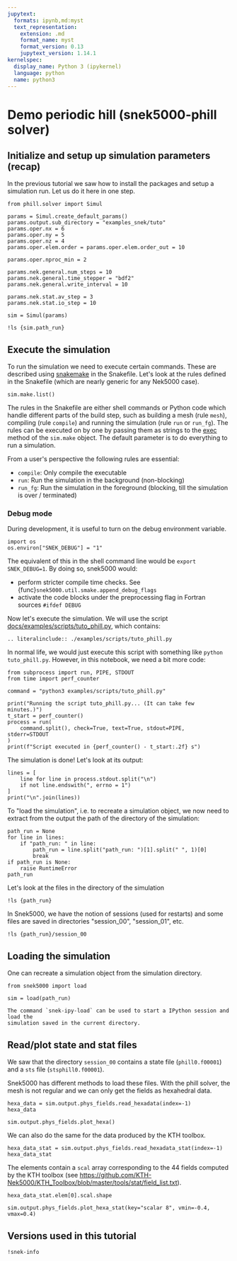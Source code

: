 ```yaml
---
jupytext:
  formats: ipynb,md:myst
  text_representation:
    extension: .md
    format_name: myst
    format_version: 0.13
    jupytext_version: 1.14.1
kernelspec:
  display_name: Python 3 (ipykernel)
  language: python
  name: python3
---
```


<!-- #region tags=[] -->

# Demo periodic hill (snek5000-phill solver)

<!-- #endregion -->

## Initialize and setup up simulation parameters (recap)

In the previous tutorial we saw how to install the packages and setup a simulation run.
Let us do it here in one step.

```{code-cell} ipython3
from phill.solver import Simul

params = Simul.create_default_params()
params.output.sub_directory = "examples_snek/tuto"
params.oper.nx = 6
params.oper.ny = 5
params.oper.nz = 4
params.oper.elem.order = params.oper.elem.order_out = 10

params.oper.nproc_min = 2

params.nek.general.num_steps = 10
params.nek.general.time_stepper = "bdf2"
params.nek.general.write_interval = 10

params.nek.stat.av_step = 3
params.nek.stat.io_step = 10

sim = Simul(params)
```

```{code-cell} ipython3
!ls {sim.path_run}
```

## Execute the simulation

To run the simulation we need to execute certain commands. These are described using
[snakemake](https://snakemake.rtfd.io) in the Snakefile. Let's look at the rules defined
in the Snakefile (which are nearly generic for any Nek5000 case).

```{code-cell} ipython3
sim.make.list()
```

The rules in the Snakefile are either shell commands or Python code which handle
different parts of the build step, such as building a mesh (rule `mesh`), compiling
(rule `compile`) and running the simulation (rule `run` or `run_fg`). The rules can be
executed on by one by passing them as strings to the [exec](snek5000.make.Make.exec)
method of the `sim.make` object. The default parameter is to do everything to run a
simulation.

From a user's perspective the following rules are essential:

- `compile`: Only compile the executable
- `run`: Run the simulation in the background (non-blocking)
- `run_fg`: Run the simulation in the foreground (blocking, till the simulation is over
  / terminated)

<!-- #region tags=[] -->

### Debug mode

During development, it is useful to turn on the debug environment variable.

<!-- #endregion -->

```{code-cell} ipython3
import os
os.environ["SNEK_DEBUG"] = "1"
```

The equivalent of this in the shell command line would be `export SNEK_DEBUG=1`. By
doing so, snek5000 would:

- perform stricter compile time checks. See
  {func}`snek5000.util.smake.append_debug_flags`
- activate the code blocks under the preprocessing flag in Fortran sources
  `#ifdef DEBUG`

Now let's execute the simulation. We will use the script
[docs/examples/scripts/tuto_phill.py](https://github.com/snek5000/snek5000/tree/main/docs/examples/scripts/tuto_phill.py),
which contains:

```{eval-rst}
.. literalinclude:: ./examples/scripts/tuto_phill.py
```

In normal life, we would just execute this script with something like
`python tuto_phill.py`. However, in this notebook, we need a bit more code:

```{code-cell} ipython3
from subprocess import run, PIPE, STDOUT
from time import perf_counter

command = "python3 examples/scripts/tuto_phill.py"

print("Running the script tuto_phill.py... (It can take few minutes.)")
t_start = perf_counter()
process = run(
    command.split(), check=True, text=True, stdout=PIPE,  stderr=STDOUT
)
print(f"Script executed in {perf_counter() - t_start:.2f} s")
```

The simulation is done! Let's look at its output:

```{code-cell} ipython3
lines = [
    line for line in process.stdout.split("\n")
    if not line.endswith(", errno = 1")
]
print("\n".join(lines))
```

To "load the simulation", i.e. to recreate a simulation object, we now need to extract
from the output the path of the directory of the simulation:

```{code-cell} ipython3
path_run = None
for line in lines:
    if "path_run: " in line:
        path_run = line.split("path_run: ")[1].split(" ", 1)[0]
        break
if path_run is None:
    raise RuntimeError
path_run
```

Let's look at the files in the directory of the simulation

```{code-cell} ipython3
!ls {path_run}
```

In Snek5000, we have the notion of sessions (used for restarts) and some files are saved
in directories "session_00", "session_01", etc.

```{code-cell} ipython3
!ls {path_run}/session_00
```

## Loading the simulation

One can recreate a simulation object from the simulation directory.

```{code-cell} ipython3
from snek5000 import load

sim = load(path_run)
```

```{admonition} Quickly start IPython and load a simulation
The command `snek-ipy-load` can be used to start a IPython session and load the
simulation saved in the current directory.
```

## Read/plot state and stat files

We saw that the directory `session_00` contains a state file (`phill0.f00001`) and a
`sts` file (`stsphill0.f00001`).

Snek5000 has different methods to load these files. With the phill solver, the mesh is
not regular and we can only get the fields as hexahedral data.

```{code-cell} ipython3
hexa_data = sim.output.phys_fields.read_hexadata(index=-1)
hexa_data
```

```{code-cell} ipython3
sim.output.phys_fields.plot_hexa()
```

We can also do the same for the data produced by the KTH toolbox.

```{code-cell} ipython3
hexa_data_stat = sim.output.phys_fields.read_hexadata_stat(index=-1)
hexa_data_stat
```

The elements contain a `scal` array corresponding to the 44 fields computed by the KTH
toolbox (see
https://github.com/KTH-Nek5000/KTH_Toolbox/blob/master/tools/stat/field_list.txt).

```{code-cell} ipython3
hexa_data_stat.elem[0].scal.shape
```

```{code-cell} ipython3
sim.output.phys_fields.plot_hexa_stat(key="scalar 8", vmin=-0.4, vmax=0.4)
```

## Versions used in this tutorial

```{code-cell} ipython3
!snek-info
```
